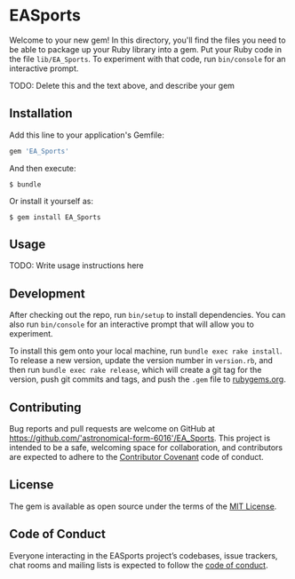# EASports

Welcome to your new gem! In this directory, you'll find the files you need to be able to package up your Ruby library into a gem. Put your Ruby code in the file `lib/EA_Sports`. To experiment with that code, run `bin/console` for an interactive prompt.

TODO: Delete this and the text above, and describe your gem

## Installation

Add this line to your application's Gemfile:

```ruby
gem 'EA_Sports'
```

And then execute:

    $ bundle

Or install it yourself as:

    $ gem install EA_Sports

## Usage

TODO: Write usage instructions here

## Development

After checking out the repo, run `bin/setup` to install dependencies. You can also run `bin/console` for an interactive prompt that will allow you to experiment.

To install this gem onto your local machine, run `bundle exec rake install`. To release a new version, update the version number in `version.rb`, and then run `bundle exec rake release`, which will create a git tag for the version, push git commits and tags, and push the `.gem` file to [rubygems.org](https://rubygems.org).

## Contributing

Bug reports and pull requests are welcome on GitHub at https://github.com/'astronomical-form-6016'/EA_Sports. This project is intended to be a safe, welcoming space for collaboration, and contributors are expected to adhere to the [Contributor Covenant](http://contributor-covenant.org) code of conduct.

## License

The gem is available as open source under the terms of the [MIT License](https://opensource.org/licenses/MIT).

## Code of Conduct

Everyone interacting in the EASports project’s codebases, issue trackers, chat rooms and mailing lists is expected to follow the [code of conduct](https://github.com/'astronomical-form-6016'/EA_Sports/blob/master/CODE_OF_CONDUCT.md).

